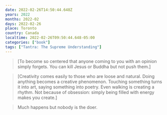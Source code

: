 ```yaml
---
date: 2022-02-26T14:50:44.648Z
years: 2022
months: 2022-02
days: 2022-02-26
place: Toronto
country: Canada
localtime: 2022-02-26T09:50:44.648-05:00
categories: ["book"]
tags: ["Tantra: The Supreme Understanding"]
---
```

> [To become so centered that anyone coming to you with an opinion simply forgets. You can kill Jesus or Buddha but not push them.]

> [Creativity comes easily to those who are loose and natural. Doing anything becomes a creative phenomenon. Touching something turns it into art, saying something into poetry. Even walking is creating a rhythm. Not because of obsession: simply being filled with energy makes you create.]

> Much happens but nobody is the doer.
